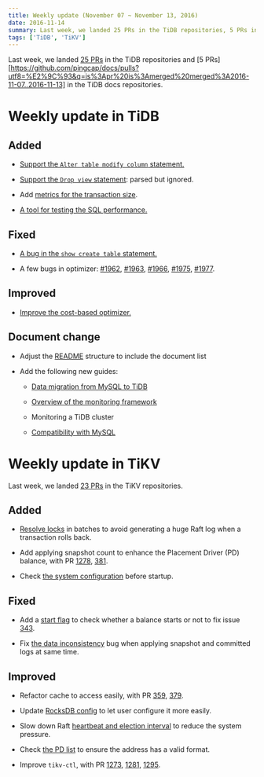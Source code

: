 ```yaml
---
title: Weekly update (November 07 ~ November 13, 2016)
date: 2016-11-14
summary: Last week, we landed 25 PRs in the TiDB repositories, 5 PRs in the TiDB docs repositories，and 23 PRs in the TiKV repositories.
tags: ['TiDB', 'TiKV']
---
```


Last week, we landed [25 PRs](https://github.com/pingcap/tidb/pulls?utf8=%E2%9C%93&q=is%3Apr%20is%3Amerged%20merged%3A2016-11-07..2016-11-13) in the TiDB repositories and [5 PRs][https://github.com/pingcap/docs/pulls?utf8=%E2%9C%93&q=is%3Apr%20is%3Amerged%20merged%3A2016-11-07..2016-11-13] in the TiDB docs repositories.

# Weekly update in TiDB

## Added

+ [Support the `Alter table modify column` statement.](https://github.com/pingcap/tidb/pull/1930)

+ [Support the `Drop view` statement](https://github.com/pingcap/tidb/pull/1969): parsed but ignored.

+ Add [metrics for the transaction size](https://github.com/pingcap/tidb/pull/1982).

+ [A tool for testing the SQL performance.](https://github.com/pingcap/tidb/pull/1920)

## Fixed

+ [A bug in the `show create table` statement.](https://github.com/pingcap/tidb/pull/1968)

+ A few bugs in optimizer: [#1962](https://github.com/pingcap/tidb/pull/1962), [#1963](https://github.com/pingcap/tidb/pull/1963), [#1966](https://github.com/pingcap/tidb/pull/1966), [#1975](https://github.com/pingcap/tidb/pull/1975), [#1977](https://github.com/pingcap/tidb/pull/1977).

## Improved

+ [Improve the cost-based optimizer.](https://github.com/pingcap/tidb/pull/1961)

## Document change

+ Adjust the [README](https://github.com/pingcap/docs) structure to include the document list

+ Add the following new guides:

	* [Data migration from MySQL to TiDB](https://github.com/pingcap/docs/blob/master/op-guide/migration.md)

	* [Overview of the monitoring framework](https://github.com/pingcap/docs/blob/master/op-guide/monitor-overview.md)

	* Monitoring a TiDB cluster

	* [Compatibility with MySQL](https://github.com/pingcap/docs/blob/master/op-guide/mysql-compatibility.md)


# Weekly update in TiKV

Last week, we landed [23 PRs](https://github.com/search?utf8=%E2%9C%93&q=repo%3Apingcap%2Ftikv+repo%3Apingcap%2Fpd+is%3Apr+is%3Amerged+merged%3A2016-11-06..2016-11-12&type=Issues&ref=searchresults) in the TiKV repositories.

## Added

+ [Resolve locks](https://github.com/pingcap/tikv/pull/1271) in batches to avoid generating a huge Raft log when a transaction rolls back. 

+ Add applying snapshot count to enhance the Placement Driver (PD) balance, with PR [1278](https://github.com/pingcap/tikv/pull/1278), [381](https://github.com/pingcap/pd/pull/381).

+ Check [the system configuration](https://github.com/pingcap/tikv/pull/1289) before startup.  

## Fixed

+ Add a [start flag](https://github.com/pingcap/pd/pull/374) to check whether a balance starts or not to fix issue [343](https://github.com/pingcap/pd/issues/343).

+ Fix [the data inconsistency](https://github.com/pingcap/tikv/pull/1287) bug when applying snapshot and committed logs at same time.

## Improved

+ Refactor cache to access easily, with PR [359](https://github.com/pingcap/pd/pull/359), [379](https://github.com/pingcap/pd/pull/379).

+ Update [RocksDB config](https://github.com/pingcap/tikv/pull/1270) to let user configure it more easily. 

+ Slow down Raft [heartbeat and election interval](https://github.com/pingcap/tikv/pull/1275) to reduce the system pressure.

+ Check [the PD list](https://github.com/pingcap/tikv/pull/1282) to ensure the address has a valid format. 

+ Improve `tikv-ctl`, with PR [1273](https://github.com/pingcap/tikv/pull/1273), [1281](https://github.com/pingcap/tikv/pull/1281), [1295](https://github.com/pingcap/tikv/pull/1295).
